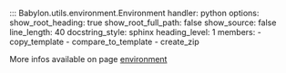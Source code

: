 ::: Babylon.utils.environment.Environment
    handler: python
    options:
       show_root_heading: true
       show_root_full_path: false
       show_source: false
       line_length: 40
       docstring_style: sphinx
       heading_level: 1
       members:
          - copy_template
          - compare_to_template
          - create_zip

More infos available on page [environment](environment.md)
